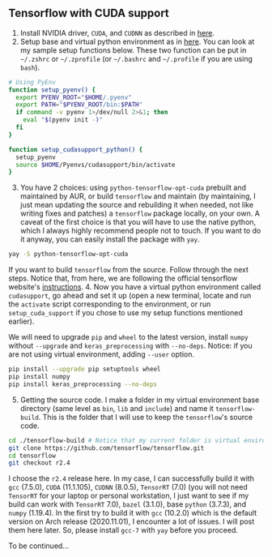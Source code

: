 ## Tensorflow with CUDA support
1. Install NVIDIA driver, `CUDA`, and `CUDNN` as described in [here](setting-up-archlinux.md).
2. Setup base and virtual python environment as in [here](setting-up-archlinux.md). You can look at my sample setup functions below. These two function can be put in `~/.zshrc` or `~/.zprofile` (or `~/.bashrc` and `~/.profile` if you are using `bash`).
```bash
# Using PyEnv
function setup_pyenv() {
  export PYENV_ROOT="$HOME/.pyenv"
  export PATH="$PYENV_ROOT/bin:$PATH"
  if command -v pyenv 1>/dev/null 2>&1; then
    eval "$(pyenv init -)"
  fi
}

function setup_cudasupport_python() {
  setup_pyenv
  source $HOME/Pyenvs/cudasupport/bin/activate
}
```
3. You have 2 choices: using `python-tensorflow-opt-cuda` prebuilt and maintained by AUR, or build `tensorflow` and maintain (by maintaining, I just mean updating the source and rebuilding it when needed, not like writing fixes and patches) a `tensorflow` package locally, on your own. A caveat of the first choice is that you will have to use the native python, which I always highly recommend people not to touch. If you want to do it anyway, you can easily install the package with `yay`.
```bash
yay -S python-tensorflow-opt-cuda
```
If you want to build `tensorflow` from the source. Follow through the next steps. Notice that, from here, we are following the official tensorflow website's [instructions](https://www.tensorflow.org/install/source).
4. Now you have a virtual python environment called `cudasupport`, go ahead and set it up (open a new terminal, locate and run the `activate` script corresponding to the environment, or run `setup_cuda_support` if you chose to use my setup functions mentioned earlier).

We will need to upgrade `pip` and `wheel` to the latest version, install `numpy` without `--upgrade` and `keras_preprocessing` with `--no-deps`. Notice: if you are not using virtual environment, adding `--user` option.
```bash
pip install --upgrade pip setuptools wheel
pip install numpy
pip install keras_preprocessing --no-deps
```
5. Getting the source code. I make a folder in my virtual environment base directory (same level as `bin`, `lib` and `include`) and name it `tensorflow-build`. This is the folder that I will use to keep the `tensorflow`'s source code.
```bash
cd ./tensorflow-build # Notice that my current folder is virtual environment base dir
git clone https://github.com/tensorflow/tensorflow.git
cd tensorflow
git checkout r2.4
```
I choose the `r2.4` release here. In my case, I can successfully build it with `gcc` (7.5.0), `CUDA` (11.1.105), `CUDNN` (8.0.5), `TensorRT` (7.0) (you will not need `TensorRT` for your laptop or personal workstation, I just want to see if my build can work with `TensorRT` 7.0), `bazel` (3.1.0), base `python` (3.7.3), and `numpy` (1.19.4). In the first try to build it with `gcc` (10.2.0) which is the default version on Arch release (2020.11.01), I encounter a lot of issues. I will post them here later. So, please install `gcc-7` with `yay` before you proceed. 

To be continued...

